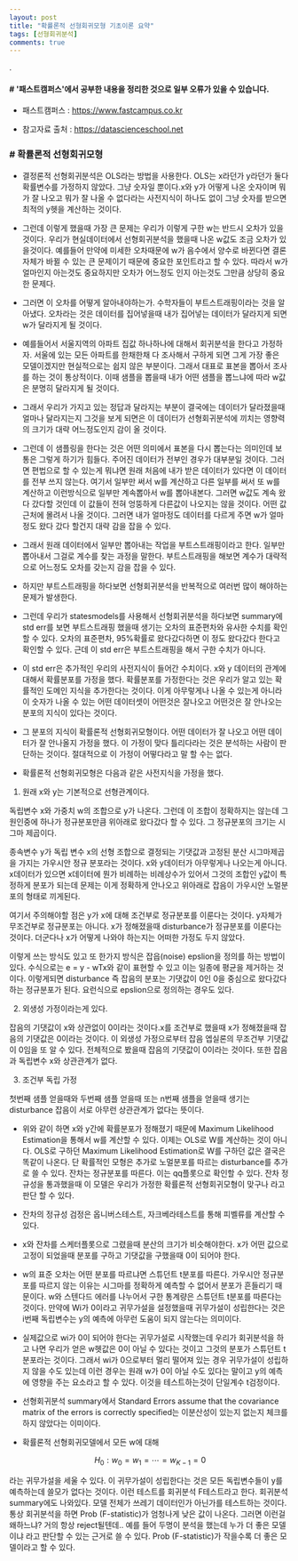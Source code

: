 ```yaml
---
layout: post
title: "확률론적 선형회귀모형 기초이론 요약"
tags: [선형회귀분석]
comments: true
---
```


.

#### # '패스트캠퍼스'에서 공부한 내용을 정리한 것으로 일부 오류가 있을 수 있습니다.

- 패스트캠퍼스 : https://www.fastcampus.co.kr

- 참고자료 출처 : https://datascienceschool.net

### # 확률론적 선형회귀모형

- 결정론적 선형회귀분석은 OLS라는 방법을 사용한다. OLS는 x라던가 y라던가 둘다 확률변수를 가정하지 않았다. 그냥 숫자일 뿐이다.x와 y가 어떻게 나온 숫자이며 뭐가 잘 나오고 뭐가 잘 나올 수 없다라는 사전지식이 하나도 없이 그냥 숫자를 받으면 최적의 y헷을 계산하는 것이다.


- 그런데 이렇게 했을때 가장 큰 문제는 우리가 이렇게 구한 w는 반드시 오차가 있을것이다. 우리가 현실데이터에서 선형회귀분석을 했을때 나온 w값도 조금 오차가 있을것이다. 예를들어 만약에 미세한 오차때문에 w가 음수에서 양수로 바뀐다면 결론자체가 바뀔 수 있는 큰 문제이기 때문에 중요한 포인트라고 할 수 있다. 따라서 w가 얼마인지 아는것도 중요하지만 오차가 어느정도 인지 아는것도 그만큼 상당히 중요한 문제다.


- 그러면 이 오차를 어떻게 알아내야하는가. 수학자들이 부트스트래핑이라는 것을 알아냈다. 오차라는 것은 데이터를 집어넣을때 내가 집어넣는 데이터가 달라지게 되면 w가 달라지게 될 것이다. 


- 예를들어서 서울지역의 아파트 집값 하나하나에 대해서 회귀분석을 한다고 가정하자. 서울에 있는 모든 아파트를 한채한채 다 조사해서 구하게 되면 그게 가장 좋은 모델이겠지만 현실적으로는 쉽지 않은 부분이다. 그래서 대표로 표본을 뽑아서 조사를 하는 것이 통상적이다. 이때 샘플을 뽑을때 내가 어떤 샘플을 뽑느냐에 따라 w값은 분명히 달라지게 될 것이다.


- 그래서 우리가 가지고 있는 정답과 달라지는 부분이 결국에는 데이터가 달라졌을때 얼마나 달라지는지 그것을 보게 되면은 이 데이터가 선형회귀분석에 끼치는 영향력의 크기가 대략 어느정도인지 감이 올 것이다.


- 그런데 이 샘플링을 한다는 것은 어떤 의미에서 표본을 다시 뽑는다는 의미인데 보통은 그렇게 하기가 힘들다. 주어진 데이터가 전부인 경우가 대부분일 것이다. 그러면 편법으로 할 수 있는게 뭐냐면 원래 처음에 내가 받은 데이터가 있다면 이 데이터를 전부 쓰지 않는다. 여기서 일부만 써서 w를 계산하고 다른 일부를 써서 또 w를 계산하고 이런방식으로 일부만 계속뽑아서 w를 뽑아내본다. 그러면 w값도 계속 왔다 갔다할 것인데 이 값들이 전혀 엉뚱하게 다른값이 나오지는 않을 것이다. 어떤 값 근처에 몰려서 나올 것이다. 그러면 내가 얼마정도 데이터를 다르게 주면 w가 얼마정도 왔다 갔다 할건지 대략 감을 잡을 수 있다.


- 그래서 원래 데이터에서 일부만 뽑아내는 작업을 부트스트래핑이라고 한다. 일부만 뽑아내서 그걸로 계수를 찾는 과정을 말한다. 부트스트래핑을 해보면 계수가 대략적으로 어느정도 오차를 갖는지 감을 잡을 수 있다. 


- 하지만 부트스트래핑을 하다보면 선형회귀분석을 반복적으로 여러번 많이 해야하는 문제가 발생한다. 


- 그런데 우리가 statesmodels를 사용해서 선형회귀분석을 하다보면 summary에 std err를 보면 부트스트래핑 했을때 생기는 오차의 표준편차와 유사한 수치를 확인할 수 있다. 오차의 표준편차, 95%확률로 왔다갔다하면 이 정도 왔다갔다 한다고 확인할 수 있다. 근데 이 std err은 부트스트래핑을 해서 구한 수치가 아니다.


- 이 std err은 추가적인 우리의 사전지식이 들어간 수치이다. x와 y 데이터의 관계에 대해서 확률분포를 가정을 했다. 확률분포를 가정한다는 것은 우리가 알고 있는 확률적인 도메인 지식을 추가한다는 것이다. 이게 아무렇게나 나올 수 있는게 아니라 이 숫자가 나올 수 있는 어떤 데이터셋이 어떤것은 잘나오고 어떤것은 잘 안나오는 분포의 지식이 있다는 것이다.

- 그 분포의 지식이 확률론적 선형회귀모형이다. 어떤 데이터가 잘 나오고 어떤 데이터가 잘 안나올지 가정을 했다. 이 가정이 맞다 틀리다라는 것은 분석하는 사람이 판단하는 것이다. 절대적으로 이 가정이 어떻다라고 말 할 수는 없다. 


- 확률론적 선형회귀모형은 다음과 같은 사전지식을 가정을 했다. 


1) 원래 x와 y는 기본적으로 선형관계이다. 


독립변수 x와 가중치 w의 조합으로 y가 나온다. 그런데 이 조합이 정확하지는 않는데 그 원인중에 하나가 정규분포만큼 위아래로 왔다갔다 할 수 있다. 그 정규분포의 크기는 시그마 제곱이다.


종속변수  y가 독립 변수  x의 선형 조합으로 결정되는 기댓값과 고정된 분산  시그마제곱 을 가지는 가우시안 정규 분포라는 것이다. x와 y데이터가 아무렇게나 나오는게 아니다. x데이터가 있으면 x데이터에 뭔가 비례하는 비례상수가 있어서 그것의 조합인 y값이 특정하게 분포가 되는데 문제는 이게 정확하게 안나오고 위아래로 잡음이 가우시안 노멀분포의 형태로 끼게된다.


여기서 주의해야할 점은 y가 x에 대해 조건부로 정규분포를 이룬다는 것이다. y자체가 무조건부로 정규분포는 아니다. x가 정해졌을때 disturbance가 정규분포를 이룬다는 것이다. 더군다나 x가 어떻게 나와야 하는지는 어떠한 가정도 두지 않았다.


이렇게 쓰는 방식도 있고 또 한가지 방식은 잡읍(noise) epslion을 정의를 하는 방법이 있다. 수식으로는 e = y - wTx와 같이 표현할 수 있고 이는 일종에 평균을 제거하는 것이다. 이렇게되면 disturbance 즉 잡음의 분포는 기댓값이 0인 0을 중심으로 왔다갔다하는 정규분포가 된다. 요런식으로 epslion으로 정의하는 경우도 있다.


2) 외생성 가정이라는게 있다.


잡음의 기댓값이 x와 상관없이 0이라는 것이다.x를 조건부로 했을때 x가 정해졌을때 잡음의 기댓값은 0이라는 것이다. 이 외생성 가정으로부터 잡음 엡실론의 무조건부 기댓값이 0임을 또 알 수 있다. 전체적으로 봤을때 잡음의 기댓값이 0이라는 것이다. 또한 잡음과 독립변수 x와 상관관계가 없다.


3) 조건부 독립 가정


첫번째 샘플 얻을때와 두번째 샘플 얻을때 또는 n번째 샘플을 얻을때 생기는 disturbance 잡음이 서로 아무런 상관관계가 없다는 뜻이다.


- 위와 같이 하면 x와 y간에 확률분포가 정해졌기 때문에 Maximum Likelihood Estimation을 통해서 w를 계산할 수 있다. 이제는 OLS로 W를 계산하는 것이 아니다. OLS로 구하던 Maximum Likelihood Estimation로 W를 구하던 값은 결국은 똑같이 나온다. 단 확률적인 모형은 추가로 노멀분포를 따르는 disturbance를 추가로 쓸 수 있다. 잔차는 정규분포를 따른다. 이는 qq플롯으로 확인할 수 있다. 잔차 정규성을 통과했을때 이 모델은 우리가 가정한 확률론적 선형회귀모형이 맞구나 라고 판단 할 수 있다.


- 잔차의 정규성 검정은 옵니버스테스트, 자크베라테스트를 통해 피벨류를 계산할 수 있다.


- x와 잔차를 스케터플롯으로 그렸을때 분산의 크기가 비슷해야한다. x가 어떤 값으로 고정이 되었을때 분포를 구하고 기댓값을 구했을때 0이 되어야 한다.


- w의 표준 오차는 어떤 분포를 따르냐면 스튜던트 t분포를 따른다. 가우시안 정규분포를 따르지 않는 이유는 시그마를 정확하게 예측할 수 없어서 분포가 흔들리기 때문이다. w와 스텐다드 에러를 나누어서 구한 통계량은 스튜던트 t분포를 따른다는 것이다. 만약에 Wi가 0이라고 귀무가설을 설정했을때 귀무가설이 성립한다는 것은 i번째 독립변수는 y의 예측에 아무런 도움이 되지 않는다는 의미이다.


- 실제값으로 wi가 0이 되어야 한다는 귀무가설로 시작했는데 우리가 회귀분석을 하고 나면 우리가 얻은 w헷값은 0이 아닐 수 있다는 것이고 그것의 분포가 스튜던트 t분포라는 것이다. 그래서 wi가 0으로부터 멀리 떨어져 있는 경우 귀무가설이 성립하지 않을 수도 있는데 이런 경우는 원래 w가 0이 아닐 수도 있다는 말이고 y의 예측에 영향을 주는 요소라고 할 수 있다. 이것을 테스트하는것이 단일계수 t검정이다.


- 선형회귀분석 summary에서 Standard Errors assume that the covariance matrix of the errors is correctly specified는 이분산성이 있는지 없는지 체크를 하지 않았다는 이미이다.


- 확률론적 선형회귀모델에서 모든 w에 대해 

$$\ H_0 : w_0  = w_1 = \cdots = w_{K-1} = 0 $$

라는 귀무가설을 세울 수 있다. 이 귀무가설이 성립한다는 것은 모든 독립변수들이 y를 예측하는데 쓸모가 없다는 것이다. 이런 테스트를 회귀분석 F테스트라고 한다. 회귀분석 summary에도 나와있다. 모델 전체가 쓰레기 데이터인가 아닌가를 테스트하는 것이다. 통상 회귀분석을 하면 Prob (F-statistic)가 엄청나게 낮은 값이 나온다. 그러면 이런걸 왜하느냐? 거의 항상 reject될텐데.. 예를 들어 두명이 분석을 했는데 누가 더 좋은 모델이냐 라고 판단할 수 있는 근거로 쓸 수 있다. Prob (F-statistic)가 작을수록 더 좋은 모델이라고 할 수 있다.
